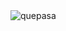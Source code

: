 <img src="https://media.giphy.com/media/5jYn7zeZbQJMbklzAh/giphy.gif" alt="quepasa" align="center" />
